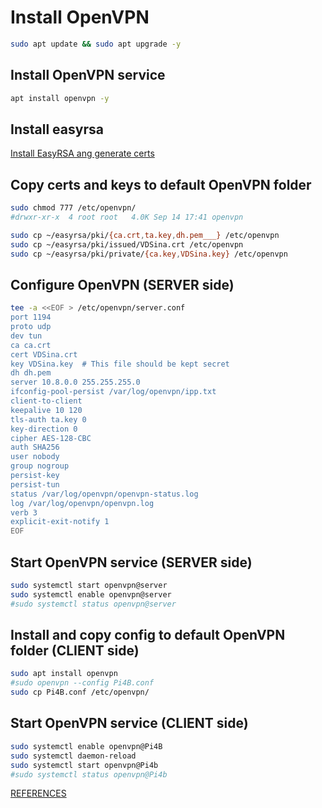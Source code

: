 # Install OpenVPN
```sh
sudo apt update && sudo apt upgrade -y
```

## Install OpenVPN service
```sh
apt install openvpn -y
```
## Install easyrsa
[Install EasyRSA ang generate certs](https://github.com/medvedpost/medvedgit/blob/bash/Install_EasyRSA.md)

## Copy certs and keys to default OpenVPN folder
```sh
sudo chmod 777 /etc/openvpn/
#drwxr-xr-x  4 root root   4.0K Sep 14 17:41 openvpn

sudo cp ~/easyrsa/pki/{ca.crt,ta.key,dh.pem___} /etc/openvpn
sudo cp ~/easyrsa/pki/issued/VDSina.crt /etc/openvpn
sudo cp ~/easyrsa/pki/private/{ca.key,VDSina.key} /etc/openvpn
```
## Configure OpenVPN (SERVER side)
```sh
tee -a <<EOF > /etc/openvpn/server.conf
port 1194
proto udp
dev tun
ca ca.crt
cert VDSina.crt
key VDSina.key  # This file should be kept secret
dh dh.pem
server 10.8.0.0 255.255.255.0
ifconfig-pool-persist /var/log/openvpn/ipp.txt
client-to-client
keepalive 10 120
tls-auth ta.key 0
key-direction 0
cipher AES-128-CBC
auth SHA256
user nobody
group nogroup
persist-key
persist-tun
status /var/log/openvpn/openvpn-status.log
log /var/log/openvpn/openvpn.log
verb 3
explicit-exit-notify 1
EOF
```

## Start OpenVPN service (SERVER side)
```sh
sudo systemctl start openvpn@server 
sudo systemctl enable openvpn@server
#sudo systemctl status openvpn@server
```

## Install and copy config to default OpenVPN folder (CLIENT side)
```sh
sudo apt install openvpn
#sudo openvpn --config Pi4B.conf
sudo cp Pi4B.conf /etc/openvpn/
```

## Start OpenVPN service (CLIENT side)
```sh
sudo systemctl enable openvpn@Pi4B
sudo systemctl daemon-reload
sudo systemctl start openvpn@Pi4b
#sudo systemctl status openvpn@Pi4b
```
[REFERENCES](https://wiki.dieg.info/openvpn#shag_10sozdanie_infrastruktury_dlja_konfiguracionnyx_fajlov_klientov)
